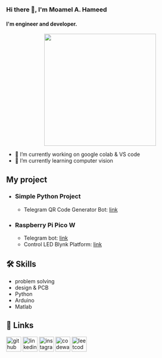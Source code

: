### Hi there 👋, I'm Moamel A. Hameed
#### I'm engineer and developer. 

<div align="center">
<img src="https://octodex.github.com/images/privateinvestocat.jpg" width="300">
<p> </p>
</div>



- 🔭 I’m currently working on google colab & VS code 
- 🌱 I’m currently learning computer vision 


## My project
* ### Simple Python Project
  * Telegram QR Code Generator Bot: [link](https://github.com/moaml1999/SimplePythonProject/tree/main#telegram-qr-code-generator-bot)
* ### Raspberry Pi Pico W
  * Telegram bot: [link](https://github.com/moaml1999/RaspberryPi_Pico_w/tree/main/Telegram%20pico%20W)
  * Control LED Blynk Platform: [link](https://github.com/moaml1999/RaspberryPi_Pico_w/tree/main/Control%20LED%20on%20RPi%20Pico%20using%20Blynk%20Platform%20and%20CircuitPython)

## 🛠 Skills
* problem solving
* design & PCB
* Python 
* Arduino 
* Matlab 






## 🔗 Links

[<img src='https://cdn.jsdelivr.net/npm/simple-icons@3.0.1/icons/github.svg' alt='github' height='40' >](https://github.com/moaml1999)
[<img src='https://cdn.jsdelivr.net/npm/simple-icons@3.0.1/icons/linkedin.svg' alt='linkedin' height='40'>](https://www.linkedin.com/in/moamel-abdullah/) 
[<img src='https://cdn.jsdelivr.net/npm/simple-icons@3.0.1/icons/instagram.svg' alt='instagram' height='40'>](https://www.instagram.com/_mah99_/) 
[<img src='https://cdn.jsdelivr.net/npm/simple-icons@3.0.1/icons/codewars.svg' alt='codewars' height='40'>](https://www.codewars.com/users/moamel%20abdullah)
[<img src='https://cdn.jsdelivr.net/npm/simple-icons@3.0.1/icons/leetcode.svg' alt='leetcode' height='40'>](https://leetcode.com/Moamel99/)  

